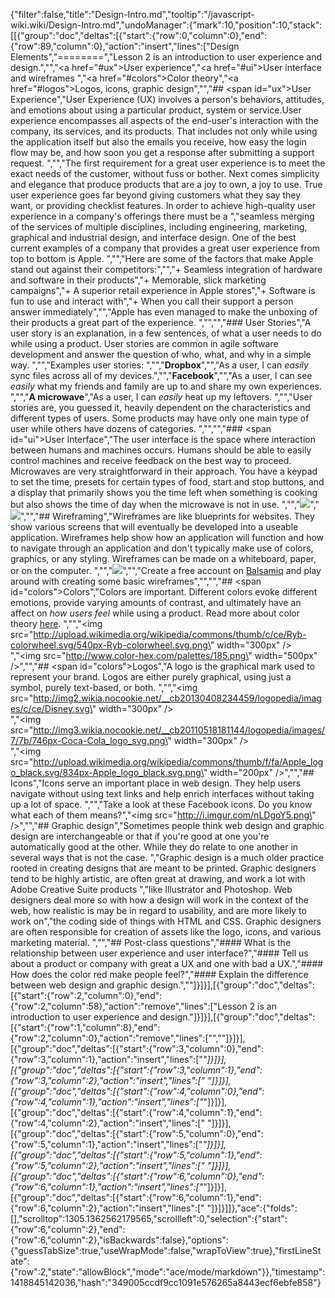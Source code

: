 {"filter":false,"title":"Design-Intro.md","tooltip":"/javascript-wiki.wiki/Design-Intro.md","undoManager":{"mark":10,"position":10,"stack":[[{"group":"doc","deltas":[{"start":{"row":0,"column":0},"end":{"row":89,"column":0},"action":"insert","lines":["Design Elements","========","Lesson 2 is an introduction to user experience and design.","","<a href=\"#ux\">User experience</a>","<a href=\"#ui\">User interface and wireframes</a> ","<a href=\"#colors\">Color theory</a>","<a href=\"#logos\">Logos, icons, graphic design</a>","","## <span id=\"ux\">User Experience</span>","User Experience (UX) involves a person's behaviors, attitudes, and emotions about using a particular product, system or service.User experience encompasses all aspects of the end-user's interaction with the company, its services, and its products. That includes not only while using the application itself but also the emails you receive, how easy the login flow may be, and how soon you get a response after submitting a support request.  ","","The first requirement for a great user experience is to meet the exact needs of the customer, without fuss or bother. Next comes simplicity and elegance that produce products that are a joy to own, a joy to use. True user experience goes far beyond giving customers what they say they want, or providing checklist features. In order to achieve high-quality user experience in a company's offerings there must be a ","seamless merging of the services of multiple disciplines, including engineering, marketing, graphical and industrial design, and interface design. One of the best current examples of a company that provides a great user experience from top to bottom is Apple. ","","Here are some of the factors that make Apple stand out against their competitors:","","+  Seamless integration of hardware and software in their products","+  Memorable, slick marketing campaigns","+  A superior retail experience in Apple stores","+  Software is fun to use and interact with","+  When you call their support a person answer immediately","","Apple has even managed to make the unboxing of their products a great part of the experience. ","","","### User Stories","A user story is an explanation, in a few sentences, of what a user needs to do while using a product. User stories are common in agile software development and answer the question of who, what, and why in a simple way. ","","Examples user stories: ","","**Dropbox**","","As a user, I can *easily* sync files across all of my devices.","","**Facebook**","","As a user, I can see *easily* what my friends and family are up to and share my own experiences. ","","**A microwave**","As a user, I can *easily* heat up my leftovers. ","","User stories are, you guessed it, heavily dependent on the characteristics and different types of users. Some products may have only one main type of user while others have dozens of categories. ","","","### <span id=\"ui\">User Interface</span>","The user interface is the space where interaction between humans and machines occurs. Humans should be able to easily control machines and receive feedback on the best way to proceed. Microwaves are very straightforward in their approach. You have a keypad to set the time, presets for certain types of food, start and stop buttons, and a display that primarily shows you the time left when something is cooking but also shows the time of day when the microwave is not in use. ","","![](http://blog.codinghorror.com/content/images/uploads/2007/10/6a0120a85dcdae970b0120a86dacdf970b-pi.jpg)","![](http://www.techhuman.com/wp-content/uploads/2012/12/Sony-HX-855-55-LED-TV-Remote.jpeg)","","## Wireframing","Wireframes are like blueprints for websites. They show various screens that will eventually be developed into a useable application. Wireframes help show how an application will function and how to navigate through an application and don't typically make use of colors, graphics, or any styling. Wireframes can be made on a whiteboard, paper, or on the computer. ","","![](http://www.flairbuilder.com/img/wireframe-samples/wireframe-example-large-1.png)","","Create a free account on [Balsamiq](https://balsamiq.com/products/mockups/mybalsamiq/) and play around with creating some basic wireframes","","","## <span id=\"colors\">Colors</span>","Colors are important. Different colors evoke different emotions, provide varying amounts of contrast, and ultimately have an affect on *how users feel* while using a product. Read more about color theory [here](http://webdesign.tutsplus.com/articles/an-introduction-to-color-theory-for-web-designers--webdesign-1437). ","","<img src=\"http://upload.wikimedia.org/wikipedia/commons/thumb/c/ce/Ryb-colorwheel.svg/540px-Ryb-colorwheel.svg.png\" width=\"300px\" /><br>","<img src=\"http://www.color-hex.com/palettes/185.png\" width=\"500px\" />","","## <span id=\"colors\">Logos</span>","A logo is the graphical mark used to represent your brand. Logos are either purely graphical, using just a symbol, purely text-based, or both. ","","<img src=\"http://img2.wikia.nocookie.net/__cb20130408234459/logopedia/images/c/ce/Disney.svg\" width=\"300px\" /><br>","<img src=\"http://img3.wikia.nocookie.net/__cb20110518181144/logopedia/images/7/7b/746px-Coca-Cola_logo_svg.png\" width=\"300px\" /><br>","<img src=\"http://upload.wikimedia.org/wikipedia/commons/thumb/f/fa/Apple_logo_black.svg/834px-Apple_logo_black.svg.png\" width=\"200px\" />","","## Icons","Icons serve an important place in web design. They help users navigate without using text links and help enrich interfaces without taking up a lot of space. ","","Take a look at these Facebook icons. Do you know what each of them means?","<img src=\"http://i.imgur.com/nLDgoY5.png\" />","","## Graphic design","Sometimes people think web design and graphic design are interchangeable or that if you're good at one you're automatically good at the other. While they do relate to one another in several ways that is not the case. ","Graphic design is a much older practice rooted in creating designs that are meant to be printed. Graphic designers tend to be highly artistic, are often great at drawing, and work a lot with Adobe Creative Suite products ","like Illustrator and Photoshop. Web designers deal more so with how a design will work in the context of the web, how realistic is may be in regard to usability, and are more likely to work on","the coding side of things with HTML and CSS. Graphic designers are often responsible for creation of assets like the logo, icons, and various marketing material. ","","## Post-class questions","#### What is the relationship between user experience and user interface?","#### Tell us about a product or company with great a UX and one with bad a UX.","#### How does the color red make people feel?","#### Explain the difference between web design and graphic design.",""]}]}],[{"group":"doc","deltas":[{"start":{"row":2,"column":0},"end":{"row":2,"column":58},"action":"remove","lines":["Lesson 2 is an introduction to user experience and design."]}]}],[{"group":"doc","deltas":[{"start":{"row":1,"column":8},"end":{"row":2,"column":0},"action":"remove","lines":["",""]}]}],[{"group":"doc","deltas":[{"start":{"row":3,"column":0},"end":{"row":3,"column":1},"action":"insert","lines":["*"]}]}],[{"group":"doc","deltas":[{"start":{"row":3,"column":1},"end":{"row":3,"column":2},"action":"insert","lines":[" "]}]}],[{"group":"doc","deltas":[{"start":{"row":4,"column":0},"end":{"row":4,"column":1},"action":"insert","lines":["*"]}]}],[{"group":"doc","deltas":[{"start":{"row":4,"column":1},"end":{"row":4,"column":2},"action":"insert","lines":[" "]}]}],[{"group":"doc","deltas":[{"start":{"row":5,"column":0},"end":{"row":5,"column":1},"action":"insert","lines":["*"]}]}],[{"group":"doc","deltas":[{"start":{"row":5,"column":1},"end":{"row":5,"column":2},"action":"insert","lines":[" "]}]}],[{"group":"doc","deltas":[{"start":{"row":6,"column":0},"end":{"row":6,"column":1},"action":"insert","lines":["*"]}]}],[{"group":"doc","deltas":[{"start":{"row":6,"column":1},"end":{"row":6,"column":2},"action":"insert","lines":[" "]}]}]]},"ace":{"folds":[],"scrolltop":1305.1362562179565,"scrollleft":0,"selection":{"start":{"row":6,"column":2},"end":{"row":6,"column":2},"isBackwards":false},"options":{"guessTabSize":true,"useWrapMode":false,"wrapToView":true},"firstLineState":{"row":2,"state":"allowBlock","mode":"ace/mode/markdown"}},"timestamp":1418845142036,"hash":"349005ccdf9cc1091e576265a8443ecf6ebfe858"}